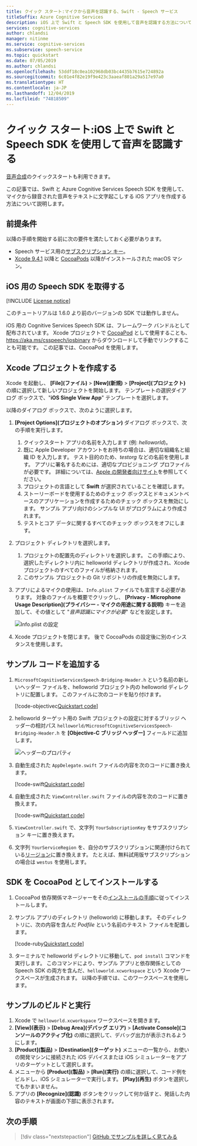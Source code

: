 ```yaml
---
title: クイック スタート:マイクから音声を認識する、Swift - Speech サービス
titleSuffix: Azure Cognitive Services
description: iOS 上で Swift と Speech SDK を使用して音声を認識する方法について説明します
services: cognitive-services
author: chlandsi
manager: nitinme
ms.service: cognitive-services
ms.subservice: speech-service
ms.topic: quickstart
ms.date: 07/05/2019
ms.author: chlandsi
ms.openlocfilehash: 53ddf18c0ea102968db03bc4435b7615e724892a
ms.sourcegitcommit: 6c01e4f82e19f9e423c3aaeaf801a29a517e97a0
ms.translationtype: HT
ms.contentlocale: ja-JP
ms.lasthandoff: 12/04/2019
ms.locfileid: "74818509"
---
```

# <a name="quickstart-recognize-speech-in-swift-on-ios-by-using-the-speech-sdk"></a>クイック スタート:iOS 上で Swift と Speech SDK を使用して音声を認識する

[音声合成](~/articles/cognitive-services/Speech-Service/quickstarts/text-to-speech-langs/swift-ios.md)のクイックスタートも利用できます。

この記事では、Swift と Azure Cognitive Services Speech SDK を使用して、マイクから録音された音声をテキストに文字起こしする iOS アプリを作成する方法について説明します。

## <a name="prerequisites"></a>前提条件

以降の手順を開始する前に次の要件を満たしておく必要があります。

* Speech サービス用の[サブスクリプション キー](~/articles/cognitive-services/Speech-Service/get-started.md)。
* [Xcode 9.4.1](https://geo.itunes.apple.com/us/app/xcode/id497799835?mt=12) 以降と [CocoaPods](https://cocoapods.org/) 以降がインストールされた macOS マシン。

## <a name="get-the-speech-sdk-for-ios"></a>iOS 用の Speech SDK を取得する

[!INCLUDE [License notice](~/includes/cognitive-services-speech-service-license-notice.md)]

このチュートリアルは 1.6.0 より前のバージョンの SDK では動作しません。

iOS 用の Cognitive Services Speech SDK は、フレームワーク バンドルとして配布されています。 Xcode プロジェクトで [CocoaPod](https://cocoapods.org/) として使用することも、 https://aka.ms/csspeech/iosbinary からダウンロードして手動でリンクすることも可能です。 この記事では、CocoaPod を使用します。

## <a name="create-an-xcode-project"></a>Xcode プロジェクトを作成する

Xcode を起動し、 **[File]\(ファイル\)**  >  **[New]\(新規\)**  >  **[Project]\(プロジェクト\)** の順に選択して新しいプロジェクトを開始します。
テンプレートの選択ダイアログ ボックスで、"**iOS Single View App**" テンプレートを選択します。

以降のダイアログ ボックスで、次のように選択します。

1. **[Project Options]\(プロジェクトのオプション\)** ダイアログ ボックスで、次の手順を実行します。
    1. クイックスタート アプリの名前を入力します (例: *helloworld*)。
    1. 既に Apple Developer アカウントをお持ちの場合は、適切な組織名と組織 ID を入力します。 テスト目的のため、*testorg* などの名前を使用します。 アプリに署名するためには、適切なプロビジョニング プロファイルが必要です。 詳細については、[Apple の開発者向けサイト](https://developer.apple.com/)を参照してください。
    1. プロジェクトの言語として **Swift** が選択されていることを確認します。
    1. ストーリーボードを使用するためのチェック ボックスとドキュメントベースのアプリケーションを作成するためのチェック ボックスを無効にします。 サンプル アプリ向けのシンプルな UI がプログラムにより作成されます。
    1. テストとコア データに関するすべてのチェック ボックスをオフにします。
1. プロジェクト ディレクトリを選択します。
    1. プロジェクトの配置先のディレクトリを選択します。 この手順により、選択したディレクトリ内に helloworld ディレクトリが作成され、Xcode プロジェクトのすべてのファイルが格納されます。
    1. このサンプル プロジェクトの Git リポジトリの作成を無効にします。
1. アプリによるマイクの使用は、`Info.plist` ファイルでも宣言する必要があります。 対象のファイルを概要でクリックし、 **[Privacy - Microphone Usage Description]\(プライバシー - マイクの用途に関する説明\)** キーを追加して、その値として "*音声認識にマイクが必要*" などを設定します。

    ![Info.plist の設定](~/articles/cognitive-services/Speech-Service/media/sdk/qs-swift-ios-info-plist.png)

1. Xcode プロジェクトを閉じます。 後で CocoaPods の設定後に別のインスタンスを使用します。

## <a name="add-the-sample-code"></a>サンプル コードを追加する

1. `MicrosoftCognitiveServicesSpeech-Bridging-Header.h` という名前の新しいヘッダー ファイルを、helloworld プロジェクト内の helloworld ディレクトリに配置します。 このファイルに次のコードを貼り付けます。

   [!code-objectivec[Quickstart code](~/samples-cognitive-services-speech-sdk/quickstart/swift/ios/from-microphone/helloworld/helloworld/MicrosoftCognitiveServicesSpeech-Bridging-Header.h#code)]

1. helloworld ターゲット用の Swift プロジェクトの設定に対するブリッジ ヘッダーの相対パス `helloworld/MicrosoftCognitiveServicesSpeech-Bridging-Header.h` を **[Objective-C ブリッジ ヘッダー]** フィールドに追加します。

   ![ヘッダーのプロパティ](~/articles/cognitive-services/Speech-Service/media/sdk/qs-swift-ios-bridging-header.png)

1. 自動生成された `AppDelegate.swift` ファイルの内容を次のコードに置き換えます。

   [!code-swift[Quickstart code](~/samples-cognitive-services-speech-sdk/quickstart/swift/ios/from-microphone/helloworld/helloworld/AppDelegate.swift#code)]
1. 自動生成された `ViewController.swift` ファイルの内容を次のコードに置き換えます。

   [!code-swift[Quickstart code](~/samples-cognitive-services-speech-sdk/quickstart/swift/ios/from-microphone/helloworld/helloworld/ViewController.swift#code)]
1. `ViewController.swift` で、文字列 `YourSubscriptionKey` をサブスクリプション キーに置き換えます。
1. 文字列 `YourServiceRegion` を、自分のサブスクリプションに関連付けられている[リージョン](~/articles/cognitive-services/Speech-Service/regions.md)に置き換えます。 たとえば、無料試用版サブスクリプションの場合は `westus` を使用します。

## <a name="install-the-sdk-as-a-cocoapod"></a>SDK を CocoaPod としてインストールする

1. CocoaPod 依存関係マネージャーをその[インストールの手順](https://guides.cocoapods.org/using/getting-started.html)に従ってインストールします。
1. サンプル アプリのディレクトリ (helloworld) に移動します。 そのディレクトリに、次の内容を含んだ *Podfile* という名前のテキスト ファイルを配置します。

   [!code-ruby[Quickstart code](~/samples-cognitive-services-speech-sdk/quickstart/swift/ios/from-microphone/helloworld/Podfile)]
1. ターミナルで helloworld ディレクトリに移動して、`pod install` コマンドを実行します。 このコマンドにより、サンプル アプリと依存関係としての Speech SDK の両方を含んだ、`helloworld.xcworkspace` という Xcode ワークスペースが生成されます。 以降の手順では、このワークスペースを使用します。

## <a name="build-and-run-the-sample"></a>サンプルのビルドと実行

1. Xcode で `helloworld.xcworkspace` ワークスペースを開きます。
1. **[View]\(表示\)**  >  **[Debug Area]\(デバッグ エリア\)**  >  **[Activate Console]\(コンソールのアクティブ化\)** の順に選択して、デバッグ出力が表示されるようにします。
1. **[Product]\(製品\)**  >  **[Destination]\(ターゲット\)** メニューの一覧から、お使いの開発マシンに接続された iOS デバイスまたは iOS シミュレーターをアプリのターゲットとして選択します。
1. メニューから **[Product]\(製品\)**  >  **[Run]\(実行\)** の順に選択して、コード例をビルドし、iOS シミュレーターで実行します。 **[Play]\(再生\)** ボタンを選択してもかまいません。
1. アプリの **[Recognize]\(認識\)** ボタンをクリックして何か話すと、発話した内容のテキストが画面の下部に表示されます。

## <a name="next-steps"></a>次の手順

> [!div class="nextstepaction"]
> [GitHub でサンプルを詳しく見てみる](https://aka.ms/csspeech/samples)
